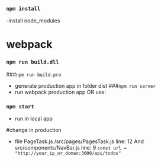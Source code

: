 ### `npm install`
-install node_modules

# webpack
### `npm run build.dll`
###`npm run build.pro`
- generate production app in folder dist
###`npm run server`
- run webpack production app OR use:
### `npm start`
- run in local app

#change in production 
- file PageTask.js /src/pages/PagesTask.js line: 12 And src/components/NavBar.js line: 9
`const url = "http://your_ip_or_doman:3000/api/todos"`
